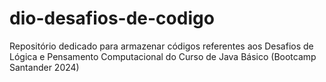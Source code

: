 # dio-desafios-de-codigo
Repositório dedicado para armazenar códigos referentes aos Desafios de Lógica e Pensamento Computacional do Curso de Java Básico (Bootcamp Santander 2024)
